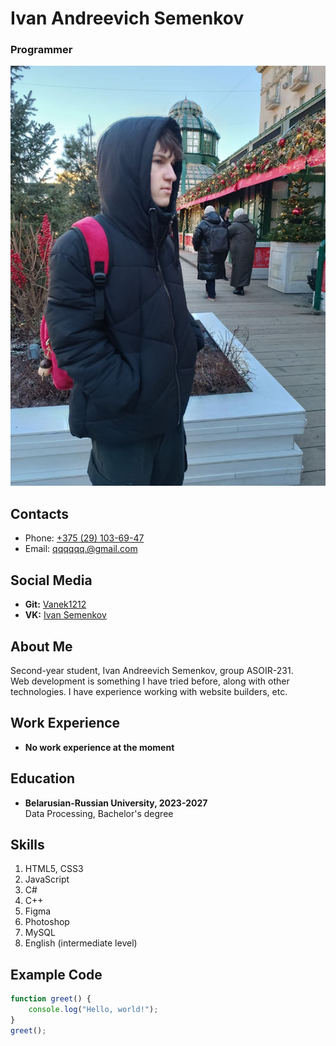 # Ivan Andreevich Semenkov
### Programmer

![avatar](avatar.jpg)

## Contacts
- Phone: [ +375 (29) 103-69-47](tel:+375291036947)
- Email: [qqqqqq.@gmail.com](mailto:qqqqqq.@gmail.com)

## Social Media
- **Git:** [Vanek1212](https://github.com/Vanek1212)
- **VK:** [Ivan Semenkov](https://www.vkontacte.com/Kharchenko.Kateryna)

## About Me
Second-year student, Ivan Andreevich Semenkov, group ASOIR-231.  
Web development is something I have tried before, along with other technologies. I have experience working with website builders, etc.

## Work Experience
- **No work experience at the moment**

## Education
- **Belarusian-Russian University, 2023-2027**  
  Data Processing, Bachelor's degree

## Skills
1. HTML5, CSS3
2. JavaScript
3. C#
4. C++
5. Figma
6. Photoshop
7. MySQL
8. English (intermediate level)

## Example Code
```javascript
function greet() {
    console.log("Hello, world!");
}
greet();